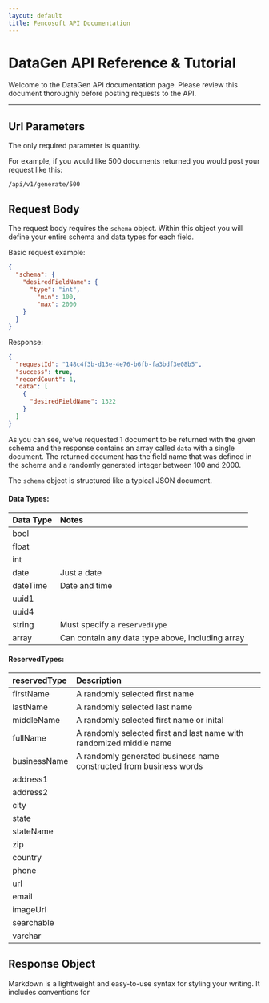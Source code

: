 ```yaml
---
layout: default
title: Fencosoft API Documentation
---
```

# DataGen API Reference & Tutorial

Welcome to the DataGen API documentation page. 
Please review this document thoroughly before posting requests to the API.

* * *
## Url Parameters
The only required parameter is quantity.

For example, if you would like 500 documents returned you would post your request like this:

```
/api/v1/generate/500
```


## Request Body
The request body requires the `schema` object.
Within this object you will define your entire schema and data types for each field.

Basic request example:
```json
{
  "schema": {
    "desiredFieldName": {
      "type": "int",
        "min": 100,
        "max": 2000
    }
  }
}
```
Response:
```json
{
  "requestId": "148c4f3b-d13e-4e76-b6fb-fa3bdf3e08b5",
  "success": true,
  "recordCount": 1,
  "data": [
    {
      "desiredFieldName": 1322
    }
  ]
}
```

As you can see, we've requested 1 document to be returned with the given schema and the response contains an array called `data`
with a single document. The returned document has the field name that was defined in the schema and a randomly generated integer between 100 and 2000.

The `schema` object is structured like a typical JSON document.

#### Data Types:

| Data Type | Notes                                            |
|:----------|:-------------------------------------------------|
| bool      |                                                  |
| float     |                                                  |
| int       |                                                  |
| date      | Just a date                                      |
| dateTime  | Date and time                                    |
| uuid1     |                                                  |
| uuid4     |                                                  |
| string    | Must specify a `reservedType`                    |
| array     | Can contain any data type above, including array |

#### ReservedTypes:

| reservedType | Description                                                         |
|:-------------|:--------------------------------------------------------------------|
| firstName    | A randomly selected first name                                      |
| lastName     | A randomly selected last name                                       |
| middleName   | A randomly selected first name or inital                            |
| fullName     | A randomly selected first and last name with randomized middle name |
| businessName | A randomly generated business name constructed from business words  |
| address1     |                                                                     |
| address2     |                                                                     |
| city         |                                                                     |
| state        |                                                                     |
| stateName    |                                                                     |
| zip          |                                                                     |
| country      |                                                                     |
| phone        |                                                                     |
| url          |                                                                     |
| email        |                                                                     |
| imageUrl     |                                                                     |
| searchable   |                                                                     |
| varchar      |                                                                     |


## Response Object

Markdown is a lightweight and easy-to-use syntax for styling your writing. It includes conventions for

